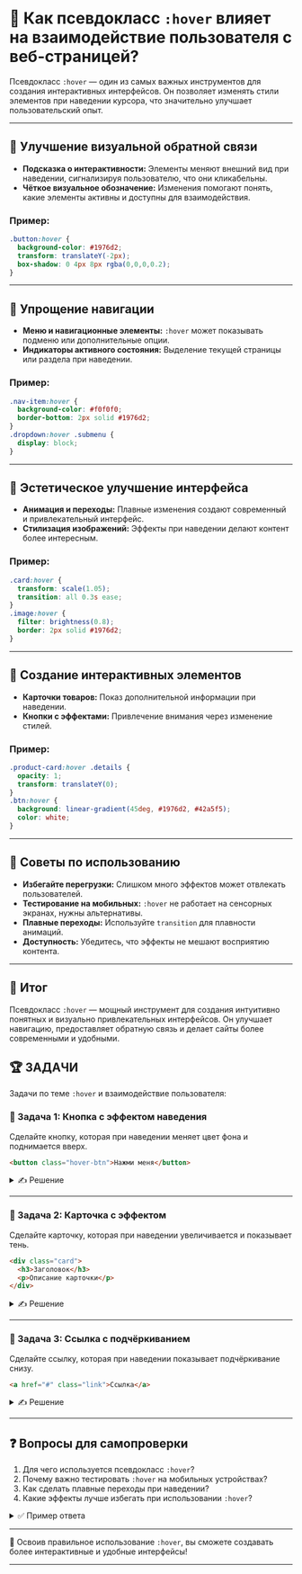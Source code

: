 # 📌 Как псевдокласс `:hover` влияет на взаимодействие пользователя с веб-страницей?

Псевдокласс `:hover` — один из самых важных инструментов для создания интерактивных интерфейсов. Он позволяет изменять стили элементов при наведении курсора, что значительно улучшает пользовательский опыт.

---

## 🔹 Улучшение визуальной обратной связи
- **Подсказка о интерактивности:** Элементы меняют внешний вид при наведении, сигнализируя пользователю, что они кликабельны.
- **Чёткое визуальное обозначение:** Изменения помогают понять, какие элементы активны и доступны для взаимодействия.

### Пример:
```css
.button:hover {
  background-color: #1976d2;
  transform: translateY(-2px);
  box-shadow: 0 4px 8px rgba(0,0,0,0.2);
}
```

---

## 🔹 Упрощение навигации
- **Меню и навигационные элементы:** `:hover` может показывать подменю или дополнительные опции.
- **Индикаторы активного состояния:** Выделение текущей страницы или раздела при наведении.

### Пример:
```css
.nav-item:hover {
  background-color: #f0f0f0;
  border-bottom: 2px solid #1976d2;
}
.dropdown:hover .submenu {
  display: block;
}
```

---

## 🔹 Эстетическое улучшение интерфейса
- **Анимация и переходы:** Плавные изменения создают современный и привлекательный интерфейс.
- **Стилизация изображений:** Эффекты при наведении делают контент более интересным.

### Пример:
```css
.card:hover {
  transform: scale(1.05);
  transition: all 0.3s ease;
}
.image:hover {
  filter: brightness(0.8);
  border: 2px solid #1976d2;
}
```

---

## 🔹 Создание интерактивных элементов
- **Карточки товаров:** Показ дополнительной информации при наведении.
- **Кнопки с эффектами:** Привлечение внимания через изменение стилей.

### Пример:
```css
.product-card:hover .details {
  opacity: 1;
  transform: translateY(0);
}
.btn:hover {
  background: linear-gradient(45deg, #1976d2, #42a5f5);
  color: white;
}
```

---

## 🔹 Советы по использованию
- **Избегайте перегрузки:** Слишком много эффектов может отвлекать пользователей.
- **Тестирование на мобильных:** `:hover` не работает на сенсорных экранах, нужны альтернативы.
- **Плавные переходы:** Используйте `transition` для плавности анимаций.
- **Доступность:** Убедитесь, что эффекты не мешают восприятию контента.

---

## 🎯 Итог

Псевдокласс `:hover` — мощный инструмент для создания интуитивно понятных и визуально привлекательных интерфейсов. Он улучшает навигацию, предоставляет обратную связь и делает сайты более современными и удобными.

## 🏆 ЗАДАЧИ

Задачи по теме `:hover` и взаимодействие пользователя:

### 📌 Задача 1: Кнопка с эффектом наведения
Сделайте кнопку, которая при наведении меняет цвет фона и поднимается вверх.

```html
<button class="hover-btn">Нажми меня</button>
```
<details>
<summary>✍ Решение</summary>

```css
.hover-btn {
  padding: 10px 20px;
  background: #f0f0f0;
  border: none;
  border-radius: 4px;
  transition: all 0.3s ease;
}
.hover-btn:hover {
  background: #1976d2;
  color: white;
  transform: translateY(-2px);
}
```

</details>

---

### 📌 Задача 2: Карточка с эффектом
Сделайте карточку, которая при наведении увеличивается и показывает тень.

```html
<div class="card">
  <h3>Заголовок</h3>
  <p>Описание карточки</p>
</div>
```
<details>
<summary>✍ Решение</summary>

```css
.card {
  padding: 20px;
  border: 1px solid #ddd;
  border-radius: 8px;
  transition: all 0.3s ease;
}
.card:hover {
  transform: scale(1.05);
  box-shadow: 0 8px 16px rgba(0,0,0,0.2);
}
```

</details>

---

### 📌 Задача 3: Ссылка с подчёркиванием
Сделайте ссылку, которая при наведении показывает подчёркивание снизу.

```html
<a href="#" class="link">Ссылка</a>
```
<details>
<summary>✍ Решение</summary>

```css
.link {
  text-decoration: none;
  color: #1976d2;
  position: relative;
}
.link:hover::after {
  content: '';
  position: absolute;
  bottom: -2px;
  left: 0;
  width: 100%;
  height: 2px;
  background: #1976d2;
}
```

</details>

---

## ❓ Вопросы для самопроверки

1. Для чего используется псевдокласс `:hover`?
2. Почему важно тестировать `:hover` на мобильных устройствах?
3. Как сделать плавные переходы при наведении?
4. Какие эффекты лучше избегать при использовании `:hover`?

<details>
<summary>✅ Пример ответа</summary>

1. Для изменения стилей элемента при наведении курсора мыши.
2. Потому что на сенсорных экранах нет курсора мыши, поэтому `:hover` не работает.
3. С помощью свойства `transition` в CSS.
4. Слишком резкие изменения, которые могут отвлекать или мешать восприятию контента.

</details>

---

🎉 Освоив правильное использование `:hover`, вы сможете создавать более интерактивные и удобные интерфейсы! 

---
